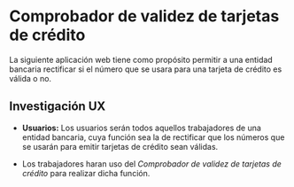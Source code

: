 # Comprobador de validez de tarjetas de crédito

La siguiente aplicación web tiene como propósito permitir a una entidad bancaria rectificar si el número que se usara para una tarjeta de crédito es válida o no.

## Investigación UX

* **Usuarios:** Los usuarios serán todos aquellos trabajadores de una entidad bancaria, cuya función sea la de rectificar que los números que se usarán para emitir tarjetas de crédito sean válidas.

* Los trabajadores haran uso del *Comprobador de validez de tarjetas de crédito* para realizar dicha función.
